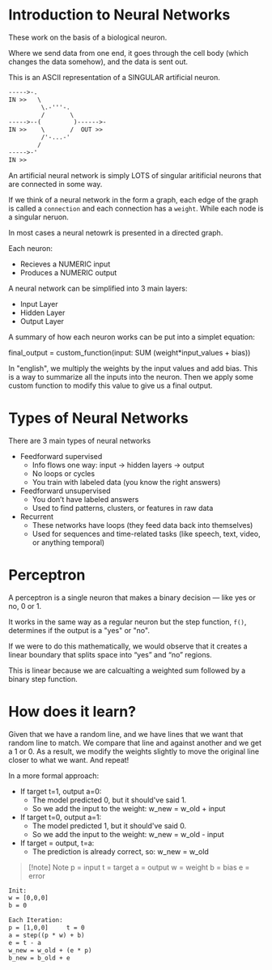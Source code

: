 # Introduction to Neural Networks

These work on the basis of a biological neuron.

Where we send data from one end, it goes through the cell body (which changes
the data somehow), and the data is sent out.

This is an ASCII representation of a SINGULAR artificial neuron.

```txt
----->-.
IN >>   \    
         \.-'''-.
         /       \
----->--(         )------>-
IN >>    \       /  OUT >>
         /'-...-'
        /
----->-'
IN >>
```

An artificial neural network is simply LOTS of singular aritificial neurons
that are connected in some way.

If we think of a neural network in the form a graph, each edge of the graph
is called a `connection` and each connection has a `weight`. While each node
is a singular neruon.

In most cases a neural netowrk is presented in a directed graph.

Each neuron:
- Recieves a NUMERIC input
- Produces a NUMERIC output

A neural network can be simplified into 3 main layers:
- Input Layer
- Hidden Layer
- Output Layer

A summary of how each neuron works can be put into a simplet equation:

final_output = custom_function(input: SUM (weight*input_values + bias))

In "english", we multiply the weights by the input values and add bias. This
is a way to summarize all the inputs into the neuron. Then we apply some 
custom function to modify this value to give us a final output.

# Types of Neural Networks

There are 3 main types of neural networks
- Feedforward supervised
    - Info flows one way: input → hidden layers → output
    - No loops or cycles
    - You train with labeled data (you know the right answers)
- Feedforward unsupervised
    - You don’t have labeled answers
    - Used to find patterns, clusters, or features in raw data
- Recurrent
    - These networks have loops (they feed data back into themselves)
    - Used for sequences and time-related tasks (like speech, text, video, 
      or anything temporal)

# Perceptron

A perceptron is a single neuron that makes a binary decision — like yes 
or no, 0 or 1.

It works in the same way as a regular neuron but the step function, `f()`, 
determines if the output is a "yes" or "no".

If we were to do this mathematically, we would observe that it creates a 
linear boundary that splits space into “yes” and “no” regions.

This is linear because we are calcualting a weighted sum followed by a binary 
step function. 

# How does it learn?

Given that we have a random line, and we have lines that we want that random 
line to match. We compare that line and against another and we get a 1 or 0. 
As a result, we modify the weights slightly to move the original line closer 
to what we want. And repeat!

In a more formal approach:
- If target t=1, output a=0:
    - The model predicted 0, but it should've said 1.
    - So we add the input to the weight:
        w_new = w_old + input
- If target t=0, output a=1:
    - The model predicted 1, but it should've said 0.
    - So we add the input to the weight:
        w_new = w_old - input
- If target = output, t=a:
    - The prediction is already correct, so:
        w_new = w_old

> [!note] Note
> p = input
> t = target
> a = output
> w = weight
> b = bias
> e = error

```txt
Init:
w = [0,0,0]
b = 0

Each Iteration:
p = [1,0,0]     t = 0
a = step((p * w) + b)
e = t - a
w_new = w_old + (e * p)
b_new = b_old + e
```
